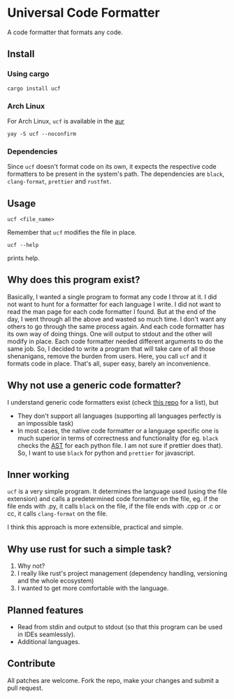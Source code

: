 # Universal Code Formatter

A code formatter that formats any code. 

## Install
### Using cargo
```
cargo install ucf
```
### Arch Linux
For Arch Linux, `ucf` is available in the [aur](https://aur.archlinux.org)

```
yay -S ucf --noconfirm
```
### Dependencies
Since `ucf` doesn't format code on its own, it expects the respective code formatters to be present in the system's path. The dependencies are `black`, `clang-format`, `prettier` and `rustfmt`.

## Usage

```
ucf <file_name>
```
Remember that `ucf` modifies the file in place.

```
ucf --help
```
prints help.

## Why does this program exist?
Basically, I wanted a single program to format any code I throw at it. 
I did not want to hunt for a formatter for each language I write. 
I did not want to read the man page for each code formatter I found. 
But at the end of the day, I went through all the above and wasted so much time. I don't want any others to go through the same process again. 
And each code formatter has its own way of doing things. One will output to stdout and the other will modify in place. Each code formatter needed different arguments to do the same job.
So, I decided to write a program that will take care of all those shenanigans, remove the burden from users. 
Here, you call `ucf` and it formats code in place. That's all, super easy, barely an inconvenience. 

## Why not use a generic code formatter?
I understand generic code formatters exist (check [this repo](https://github.com/rishirdua/awesome-code-formatters) for a list), but 
* They don't support all languages (supporting all languages perfectly is an impossible task)
* In most cases, the native code formatter or a language specific one is much superior in terms of correctness and functionality (for eg. `black` checks the [AST](https://en.wikipedia.org/wiki/Abstract_syntax_tree) for each python file. I am not sure if prettier does that). So, I want to use `black` for python and `prettier` for javascript. 

## Inner working
`ucf` is a very simple program. It determines the language used (using the file extension) and calls a predetermined code formatter on the file, eg. if the file ends with .py, it calls `black` on the file, if the file ends with .cpp or .c or cc, it calls `clang-format` on the file. 

I think this approach is more extensible, practical and simple. 

## Why use rust for such a simple task?
1. Why not?
2. I really like rust's project management (dependency handling, versioning and the whole ecosystem)
3. I wanted to get more comfortable with the language.

## Planned features
* Read from stdin and output to stdout (so that this program can be used in IDEs seamlessly). 
* Additional languages.

## Contribute
All patches are welcome. Fork the repo, make your changes and submit a pull request. 
